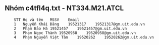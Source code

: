 ## Nhóm c4tfl4q.txt - NT334.M21.ATCL
        STT Họ và tên   MSSV    Email
        1   Nguyễn Khải Đăng	19521317	19521317@gm.uit.edu.vn
        2	Phạm Bảo Hà	19521457	19521457@gm.uit.edu.vn
        3	Phạm Ngọc Thành	19520958	19520958@gm.uit.edu.vn
        4	Phạm Nguyễn Việt Tân	19520262	19520262@gm.uit.edu.vn
